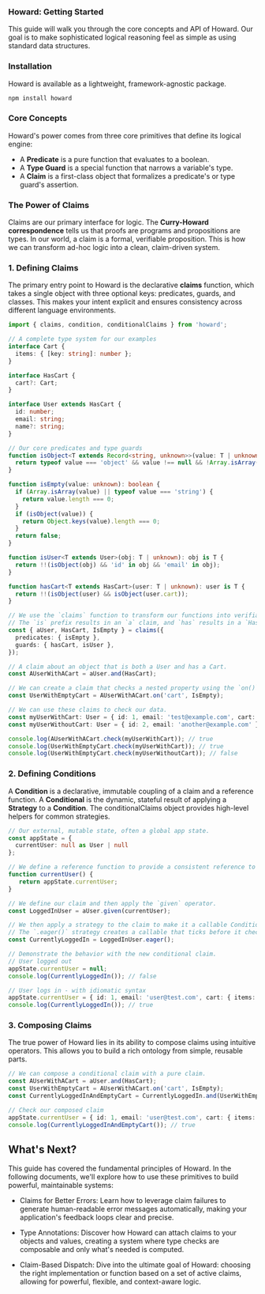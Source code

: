 ### **Howard: Getting Started**

This guide will walk you through the core concepts and API of Howard. Our goal is to make sophisticated logical reasoning feel as simple as using standard data structures.

### **Installation**

Howard is available as a lightweight, framework-agnostic package.

```bash
npm install howard
```

### **Core Concepts**

Howard's power comes from three core primitives that define its logical engine:

* A **Predicate** is a pure function that evaluates to a boolean.  
* A **Type Guard** is a special function that narrows a variable's type.  
* A **Claim** is a first-class object that formalizes a predicate's or type guard's assertion.

### **The Power of Claims**

Claims are our primary interface for logic. The **Curry-Howard correspondence** tells us that proofs are programs and propositions are types. In our world, a claim is a formal, verifiable proposition. This is how we can transform ad-hoc logic into a clean, claim-driven system.

### **1. Defining Claims**

The primary entry point to Howard is the declarative **claims** function, which takes a single object with three optional keys: predicates, guards, and classes. This makes your intent explicit and ensures consistency across different language environments.

```typescript
import { claims, condition, conditionalClaims } from 'howard';

// A complete type system for our examples  
interface Cart {  
  items: { [key: string]: number };  
}

interface HasCart {  
  cart?: Cart;  
}

interface User extends HasCart {  
  id: number;  
  email: string;  
  name?: string;  
}

// Our core predicates and type guards  
function isObject<T extends Record<string, unknown>>(value: T | unknown): value is T {  
  return typeof value === 'object' && value !== null && !Array.isArray(value);  
}

function isEmpty(value: unknown): boolean {  
  if (Array.isArray(value) || typeof value === 'string') {  
    return value.length === 0;  
  }  
  if (isObject(value)) {  
    return Object.keys(value).length === 0;  
  }  
  return false;  
}

function isUser<T extends User>(obj: T | unknown): obj is T {  
  return !!(isObject(obj) && 'id' in obj && 'email' in obj);  
}

function hasCart<T extends HasCart>(user: T | unknown): user is T {  
  return !!(isObject(user) && isObject(user.cart));  
}

// We use the `claims` function to transform our functions into verifiable claims.  
// The `is` prefix results in an `a` claim, and `has` results in a `Has` claim.  
const { aUser, HasCart, IsEmpty } = claims({  
  predicates: { isEmpty },  
  guards: { hasCart, isUser },  
});

// A claim about an object that is both a User and has a Cart.  
const AUserWithACart = aUser.and(HasCart);

// We can create a claim that checks a nested property using the `on()` operator.  
const UserWithEmptyCart = AUserWithACart.on('cart', IsEmpty);

// We can use these claims to check our data.  
const myUserWithCart: User = { id: 1, email: 'test@example.com', cart: { items: {} } };  
const myUserWithoutCart: User = { id: 2, email: 'another@example.com' };

console.log(AUserWithACart.check(myUserWithCart)); // true  
console.log(UserWithEmptyCart.check(myUserWithCart)); // true  
console.log(UserWithEmptyCart.check(myUserWithoutCart)); // false
```

### **2. Defining Conditions**

A **Condition** is a declarative, immutable coupling of a claim and a reference function. A **Conditional** is the dynamic, stateful result of applying a **Strategy** to a **Condition**. The conditionalClaims object provides high-level helpers for common strategies.

```typescript
// Our external, mutable state, often a global app state.  
const appState = {  
  currentUser: null as User | null  
};

// We define a reference function to provide a consistent reference to the app state.  
function currentUser() {  
   return appState.currentUser;  
}

// We define our claim and then apply the `given` operator.  
const LoggedInUser = aUser.given(currentUser);

// We then apply a strategy to the claim to make it a callable Conditional.  
// The `.eager()` strategy creates a callable that ticks before it checks.  
const CurrentlyLoggedIn = LoggedInUser.eager();

// Demonstrate the behavior with the new conditional claim.  
// User logged out  
appState.currentUser = null;  
console.log(CurrentlyLoggedIn()); // false

// User logs in - with idiomatic syntax  
appState.currentUser = { id: 1, email: 'user@test.com', cart: { items: {} } };  
console.log(CurrentlyLoggedIn()); // true
```

### **3\. Composing Claims**

The true power of Howard lies in its ability to compose claims using intuitive operators. This allows you to build a rich ontology from simple, reusable parts.

```typescript
// We can compose a conditional claim with a pure claim.  
const AUserWithACart = aUser.and(HasCart);  
const UserWithEmptyCart = AUserWithACart.on('cart', IsEmpty);  
const CurrentlyLoggedInAndEmptyCart = CurrentlyLoggedIn.and(UserWithEmptyCart);

// Check our composed claim  
appState.currentUser = { id: 1, email: 'user@test.com', cart: { items: {} } };  
console.log(CurrentlyLoggedInAndEmptyCart()); // true
```  

## What's Next?
This guide has covered the fundamental principles of Howard. In the following documents, we'll explore how to use these primitives to build powerful, maintainable systems:

- Claims for Better Errors: Learn how to leverage claim failures to generate human-readable error messages automatically, making your application's feedback loops clear and precise.

- Type Annotations: Discover how Howard can attach claims to your objects and values, creating a system where type checks are composable and only what's needed is computed.

- Claim-Based Dispatch: Dive into the ultimate goal of Howard: choosing the right implementation or function based on a set of active claims, allowing for powerful, flexible, and context-aware logic.